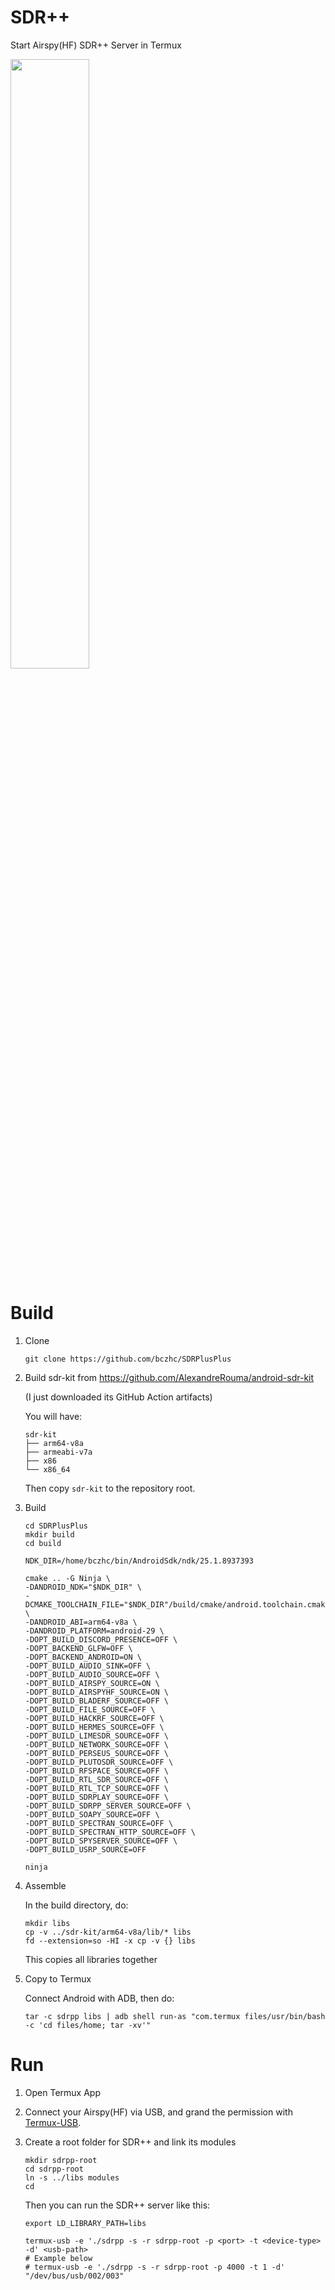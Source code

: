SDR++
===

Start Airspy(HF) SDR++ Server in Termux

<img src="https://github.com/bczhc/SDRPlusPlus/assets/49330580/c59beee9-4340-4e43-8465-36fa8dd39270" style="width: 50%">

# Build

1. Clone

   ```shell
   git clone https://github.com/bczhc/SDRPlusPlus
   ```
2. Build sdr-kit from https://github.com/AlexandreRouma/android-sdr-kit

   (I just downloaded its GitHub Action artifacts)

   You will have:
   ```console
   sdr-kit
   ├── arm64-v8a
   ├── armeabi-v7a
   ├── x86
   └── x86_64
   ```

   Then copy `sdr-kit` to the repository root.
3. Build

   ```shell
   cd SDRPlusPlus
   mkdir build
   cd build

   NDK_DIR=/home/bczhc/bin/AndroidSdk/ndk/25.1.8937393

   cmake .. -G Ninja \
   -DANDROID_NDK="$NDK_DIR" \
   -DCMAKE_TOOLCHAIN_FILE="$NDK_DIR"/build/cmake/android.toolchain.cmake \
   -DANDROID_ABI=arm64-v8a \
   -DANDROID_PLATFORM=android-29 \
   -DOPT_BUILD_DISCORD_PRESENCE=OFF \
   -DOPT_BACKEND_GLFW=OFF \
   -DOPT_BACKEND_ANDROID=ON \
   -DOPT_BUILD_AUDIO_SINK=OFF \
   -DOPT_BUILD_AUDIO_SOURCE=OFF \
   -DOPT_BUILD_AIRSPY_SOURCE=ON \
   -DOPT_BUILD_AIRSPYHF_SOURCE=ON \
   -DOPT_BUILD_BLADERF_SOURCE=OFF \
   -DOPT_BUILD_FILE_SOURCE=OFF \
   -DOPT_BUILD_HACKRF_SOURCE=OFF \
   -DOPT_BUILD_HERMES_SOURCE=OFF \
   -DOPT_BUILD_LIMESDR_SOURCE=OFF \
   -DOPT_BUILD_NETWORK_SOURCE=OFF \
   -DOPT_BUILD_PERSEUS_SOURCE=OFF \
   -DOPT_BUILD_PLUTOSDR_SOURCE=OFF \
   -DOPT_BUILD_RFSPACE_SOURCE=OFF \
   -DOPT_BUILD_RTL_SDR_SOURCE=OFF \
   -DOPT_BUILD_RTL_TCP_SOURCE=OFF \
   -DOPT_BUILD_SDRPLAY_SOURCE=OFF \
   -DOPT_BUILD_SDRPP_SERVER_SOURCE=OFF \
   -DOPT_BUILD_SOAPY_SOURCE=OFF \
   -DOPT_BUILD_SPECTRAN_SOURCE=OFF \
   -DOPT_BUILD_SPECTRAN_HTTP_SOURCE=OFF \
   -DOPT_BUILD_SPYSERVER_SOURCE=OFF \
   -DOPT_BUILD_USRP_SOURCE=OFF

   ninja
   ```
4. Assemble

   In the build directory, do:
   ```shell
   mkdir libs
   cp -v ../sdr-kit/arm64-v8a/lib/* libs
   fd --extension=so -HI -x cp -v {} libs
   ```
   This copies all libraries together

5. Copy to Termux

   Connect Android with ADB, then do:
   ```shell
   tar -c sdrpp libs | adb shell run-as "com.termux files/usr/bin/bash -c 'cd files/home; tar -xv'"
   ```

# Run

1. Open Termux App
2. Connect your Airspy(HF) via USB, and grand the permission
   with [Termux-USB](https://wiki.termux.com/wiki/Termux-usb).
3. Create a root folder for SDR++ and link its modules

   ```shell
   mkdir sdrpp-root
   cd sdrpp-root
   ln -s ../libs modules
   cd
   ```

   Then you can run the SDR++ server like this:
   ```shell
   export LD_LIBRARY_PATH=libs
   
   termux-usb -e './sdrpp -s -r sdrpp-root -p <port> -t <device-type> -d' <usb-path>
   # Example below
   # termux-usb -e './sdrpp -s -r sdrpp-root -p 4000 -t 1 -d' "/dev/bus/usb/002/003"
   ```

